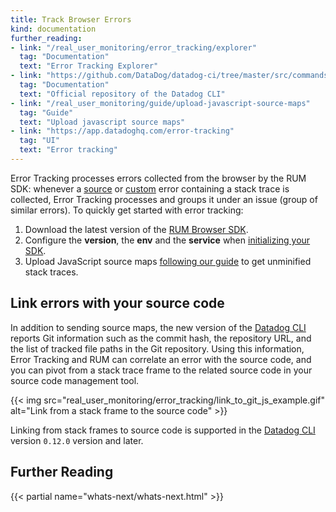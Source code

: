 ```yaml
---
title: Track Browser Errors
kind: documentation
further_reading:
- link: "/real_user_monitoring/error_tracking/explorer"
  tag: "Documentation"
  text: "Error Tracking Explorer"
- link: "https://github.com/DataDog/datadog-ci/tree/master/src/commands/sourcemaps"
  tag: "Documentation"
  text: "Official repository of the Datadog CLI"
- link: "/real_user_monitoring/guide/upload-javascript-source-maps"
  tag: "Guide"
  text: "Upload javascript source maps"
- link: "https://app.datadoghq.com/error-tracking"
  tag: "UI"
  text: "Error tracking"
---
```


Error Tracking processes errors collected from the browser by the RUM SDK: whenever a [source][1] or [custom][2] error containing a stack trace is collected, Error Tracking processes and groups it under an issue (group of similar errors). To quickly get started with error tracking:

1. Download the latest version of the [RUM Browser SDK][3].
2. Configure the __version__, the __env__ and the __service__ when [initializing your SDK][4].
3. Upload JavaScript source maps [following our guide][5] to get unminified stack traces.

## Link errors with your source code

In addition to sending source maps, the new version of the [Datadog CLI][6] reports Git information such as the commit hash, the repository URL, and the list of tracked file paths in the Git repository. Using this information, Error Tracking and RUM can correlate an error with the source code, and you can pivot from a stack trace frame to the related source code in your source code management tool. 

{{< img src="real_user_monitoring/error_tracking/link_to_git_js_example.gif" alt="Link from a stack frame to the source code"  >}}

<div class="alert alert-info">Linking from stack frames to source code is supported in the <a href="https://github.com/DataDog/datadog-ci/tree/master/src/commands/sourcemaps#sourcemaps-command">Datadog CLI</a> version <code>0.12.0</code> version and later.</div>

## Further Reading

{{< partial name="whats-next/whats-next.html" >}}

[1]: /real_user_monitoring/browser/data_collected/?tab=error#source-errors
[2]: /real_user_monitoring/browser/collecting_browser_errors/?tab=npm#collect-errors-manually
[3]: https://www.npmjs.com/package/@datadog/browser-rum
[4]: /real_user_monitoring/browser/#initialization-parameters
[5]: /real_user_monitoring/guide/upload-javascript-source-maps
[6]: https://github.com/DataDog/datadog-ci/tree/master/src/commands/sourcemaps#sourcemaps-command
